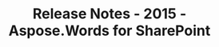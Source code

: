﻿---
title: Release Notes - 2015 - Aspose.Words for SharePoint
articleTitle: Release Notes - 2015
linktitle: Release Notes - 2015
description: "Release Notes - 2015 – learn about the latest updates and fixes."
type: docs
weight: 50
url: /sharepoint/release-notes-2015/
---


